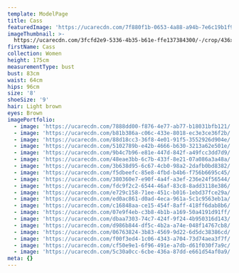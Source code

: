 ```yaml
---
template: ModelPage
title: Cass
featuredImage: 'https://ucarecdn.com/7f880f1b-0653-4a88-a94b-7e6c19b1f95f/'
imageThumbnail: >-
  https://ucarecdn.com/3fcfd2e9-5336-4b35-b61e-ffe137384300/-/crop/436x615/165,0/-/preview/
firstName: Cass
collection: Women
height: 175cm
measurementType: bust
bust: 83cm
waist: 64cm
hips: 96cm
size: '8'
shoeSize: '9'
hair: Light brown
eyes: Brown
imagePortfolio:
  - image: 'https://ucarecdn.com/7888dd00-f876-4e77-ab77-b18031bfb121/'
  - image: 'https://ucarecdn.com/b81b386a-c06c-433e-8018-ec3e3ce36f2b/'
  - image: 'https://ucarecdn.com/88d18cc3-36f8-4e01-91f5-3552926d904e/'
  - image: 'https://ucarecdn.com/5102789b-e42b-4666-b630-3213a62e501e/'
  - image: 'https://ucarecdn.com/9b4c7b96-e81e-447d-842f-a49fcc3dd7d9/'
  - image: 'https://ucarecdn.com/48eae3bb-6c7b-433f-8e21-07a086a3a48a/'
  - image: 'https://ucarecdn.com/3b638d95-6c67-4cb0-98a2-2dafb0bd8382/'
  - image: 'https://ucarecdn.com/f5dbeefc-85e8-4fbd-b4b6-f756b6695c45/'
  - image: 'https://ucarecdn.com/380360e7-e90f-4a4f-a3ef-236e24f56544/'
  - image: 'https://ucarecdn.com/fdc9f2c2-6544-46af-83c8-8add3118e386/'
  - image: 'https://ucarecdn.com/e729c158-71ee-451c-b016-1ebd37fce29a/'
  - image: 'https://ucarecdn.com/ed0ac861-d0ad-4eca-961a-5c1c9563eb1a/'
  - image: 'https://ucarecdn.com/c16848aa-ce15-454f-8aff-418ff6dab8b6/'
  - image: 'https://ucarecdn.com/07e9f4eb-c3b8-4b1b-a169-50a4191d91ff/'
  - image: 'https://ucarecdn.com/dbaa7303-74c7-424f-9f24-4b950316d143/'
  - image: 'https://ucarecdn.com/d986b844-df5c-4b2a-a74e-048f14767cb8/'
  - image: 'https://ucarecdn.com/06763824-3b83-4569-9d22-6d5dc38386cd/'
  - image: 'https://ucarecdn.com/f00f3ed4-1c06-4343-a704-73d74aea3f7f/'
  - image: 'https://ucarecdn.com/cf50e9e1-6f96-491e-a7db-d61f030f7a9c/'
  - image: 'https://ucarecdn.com/5c30a0cc-6cbe-436a-87dd-e661d54af0a9/'
meta: {}
---
```


